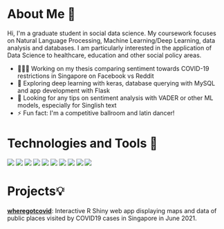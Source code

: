 # About Me 👋    

Hi, I'm a graduate student in social data science. My coursework focuses on Natural Language Processing, Machine Learning/Deep Learning, data analysis and databases. I am particularly interested in the application of Data Science to healthcare, education and other social policy areas. 

- 👨🏽‍💻 Working on my thesis comparing sentiment towards COVID-19 restrictions in Singapore on Facebook vs Reddit
- 🌱 Exploring deep learning with keras, database querying with MySQL and app development with Flask
- 🤔 Looking for any tips on sentiment analysis with VADER or other ML models, especially for Singlish text
- ⚡ Fun fact: I'm a competitive ballroom and latin dancer!     


# Technologies and Tools 🔧    
![](https://img.shields.io/badge/Python-informational?style=flat&logo=python&logoColor=white&color=2bbc8a)
![](https://img.shields.io/badge/R-informational?style=flat&logo=r&logoColor=white&color=2bbc8a)
![](https://img.shields.io/badge/MySQL-informational?style=flat&logo=mysql&logoColor=white&color=2bbc8a)
![](https://img.shields.io/badge/DataGrip-informational?style=flat&logo=DataGrip&logoColor=white&color=2bbc8a)
![](https://img.shields.io/badge/Neo4j-informational?style=flat&logo=neo4j&logoColor=white&color=2bbc8a)
![](https://img.shields.io/badge/MongoDB-informational?style=flat&logo=mongodb&logoColor=white&color=2bbc8a)
![](https://img.shields.io/badge/Tableau-informational?style=flat&logo=tableau&logoColor=white&color=2bbc8a)
![](https://img.shields.io/badge/Databricks-informational?style=flat&logo=databricks&logoColor=white&color=2bbc8a)
![](https://img.shields.io/badge/Heroku-informational?style=flat&logo=heroku&logoColor=white&color=2bbc8a)
![](https://img.shields.io/badge/Git-informational?style=flat&logo=git&logoColor=white&color=2bbc8a)


# Projects💡     
[**wheregotcovid**](https://wheregotcovid.herokuapp.com/): Interactive R Shiny web app displaying maps and data of public places visited by COVID19 cases in Singapore in June 2021.    
